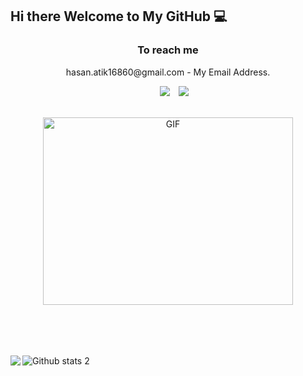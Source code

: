 <h2> Hi there Welcome to My GitHub 💻 </h2>
<h3 align="center"> To reach me </h3>
<p align="center">
hasan.atik16860@gmail.com - My Email Address.
 
<div align="center" class="icons-social" style="margin-left: 10px;">
<a style="margin-left: 10px;" target="_blank" href="https://www.linkedin.com/in/hasan-atık">
<img src="https://img.icons8.com/doodle/40/000000/linkedin--v2.png"></a>
<a style="margin-left: 10px;" target="_blank" href="https://github.com/hasantk">
<img src="https://img.icons8.com/doodle/40/000000/github--v1.png"></a>
</div>
</p>
<br>
<div align="center">
<a target="_blank" align="center">
 <img align="center | top" height="300" width="400" alt="GIF"
            src="https://giphy.com/gifs/computador-gu-tecnology-bGgsc5mWoryfgKBx1u/giphy.gif">
</a>
</div>
<br>
<pre style="font-size: x-large;">

</pre>

![Github stats 2](https://github-readme-stats.vercel.app/api?username=Emirhan-Dogan&show_icons=true&theme=radical)
<img align="left" src="https://github-readme-stats.vercel.app/api/top-langs/?username=Emirhan-Dogan&amp;layout=compact&theme=radical" />


